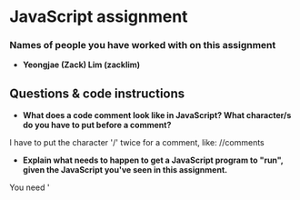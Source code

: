 # JavaScript assignment

### Names of people you have worked with on this assignment
* **Yeongjae (Zack) Lim (zacklim)**

## Questions & code instructions

* **What does a code comment look like in JavaScript? What character/s do you have to put before a comment?**

I have to put the character '/' twice for a comment, like: //comments

* **Explain what needs to happen to get a JavaScript program to "run", given the JavaScript you've seen in this assignment.**

You need '<script type="text/javascript">' before JavaScript programming.

* **What functions in JavaScript seem to be similar in function to the `print` function in Python? (There are two.) Why might you use one and not the other? Explain briefly.**

Two ways which are similar to the Python function 'print' are:
```js
alert();
console.log();
```
I would use the first one because it is the direct way to show what I want to print. 

* **What code would have to comment out to get rid of the pop-up box when you load the page? (Related to the last question.) Do that in the code file, and then, add code so that a text box will appear that contains the current date and time! *HINT:* Look through the rest of the code first...**

I would comment out 'alert()' function to get rid of the pop-up box.

* **How can you put your own name at the top where it currently says "A name"? Explain very briefly how to do so, and replace `A name` in the web page with your own name.**

I will change a code like below:
```js
document.querySelector('h1').innerHTML = "Zack";
```
* **What does the word `document` represent in this code? Explain briefly.**

The word 'document' represents the whole code in the current html file.

* **What is happening in line 12 ( 
		`document.querySelector('#items').innerHTML = document.getElementsByTagName('li').length`
)? Explain, briefly (<= 2 sentences).**

The line finds the number of elements with the tag name 'li' and give the number to the element with the id 'items'. In this page, since the the elements of 'li' is 9, and the element with the id 'items' is 'span' element, the text in the text box becomes 
`The number of list items for this page: 9`

* **What color would the background of this page be <u>if there were no JavaScript in this page</u>?**

The color of the background will become white which is the default color.

* **Why are there a couple of gray boxes on the screen with a different colored border? How could you edit this code to make them a different color? Explain briefly. Then edit the code to make those boxes some shade of blue, of your choosing.**

You can easily change the border color in CSS part like below:
```css
p{border: 3px solid #fe0000;}
```

* **Edit the code so that, if you highlight `McGill University` and copy it, you see the text `O Canada` near the bottom of the page. Briefly explain why you made the edits that you did -- how did you know/figure out what to do?**

I did adding another function below
```js
function copyFunction2(){
		document.querySelector('#cheer').innerHTML += "O Canada<br>"
}
```
and also change the 'li' element like:
```html
<li oncopy="copyFunction2()">McGill University</li>
```
I figured out how to do, watching the original function 'copyFunction2()'.

* **In the original code, when you click the button that says `Wow`, you see a text box! Wow. Explain briefly in your own words why the following code causes that to happen:**
```js
function handleClick(){
	alert("hello");
}
```
**and**

```js
<button onclick=handleClick() id="wow-button">Wow</button>
```
Because the function 'handleClick()' has already been defined to show the pop-up text box in the JavaScript part, and the button element in HTML has onclick parameter for the function which works when the button is clicked.


* **Knowing what you learned from the previous question, add code/markup to the `jsPracticeLab.html` file *so that* there is a button with the text `Spring Equinox 2019` on it somewhere on the page, and when that button is clicked, a text box containing the text `March 20, 2019` appears. (There's no function -- that I am aware of -- to automatically get this info, you've got to type it yourself.)**

I revised that by following code:
```js
function new_btn(){
		alert("March 20, 2019");
}
```
```html
<button onclick=new_btn() id="new-button" style="width: 500px; height: 80px; font-size: 25px; color: #fff; background: #282828; border-radius: 10px;">Spring Equinox 2019</button>
```


### The next few questions address the `jquerylib_submit_example.html` file.

* **Check out the file `jquerylib_submit_example.html`. This is an example of code that uses a package called `jQuery` (and this will need you to have an internet connection to run it properly, although the other file does not). Check out resources above for more on jQuery!**

* **When you enter input that isn't valid, you see an error that is red. Why is the error in red? Why is the response for valid inputs blue?**

If the input is valid, the text is displayed with the class name good which its color is blue, and otherwise it is shown with the class name error which its color is red.

* **What is this line `var regex = /^[a-zA-Z]+$/;` helping with? And if you googled something to figure that out, what did you google, and what, briefly, did you learn? (If you didn't need to google, you can leave that out, but explain briefly what that line is helping the program do, anyway.)**

Regex means a regular expression. It is used when you need to find some words, phrases, or sentences that match some conditions. For instance, a-z matches a character in the range "a" to "z".

* **What's different about the syntax of conditional statements in JavaScript, compared to Python?**

In a conditional statement, JavaScript uses parentheses ('{', '}') to separate the execution statements, whereas Python uses clone (':') and indent.

* **What do you think the `10000` refers to in the code `.fadeOut(10000)`?**

It means the duration of fade out. 1000 means a second, so 10000 means 10 seconds.

* **What do you think is going on with the following code at the beginning of the program? Note that the most important thing to do for answering this question is to be thoughtful and clear, not to be absolutely correct:**

```js
$(document).ready(function(){
    $("form").submit(function(event){
```
`$("form").submit(function(event){` is a function definition when the form is submitted with the element `<input type="submit" value="Submit">`. And `$(document).ready(function(){` is to make the rest codes in its parentheses works when the document is loaded entirely.

* **Add some code to the `jquerylib_submit_example.html` file so that, if the input is valid and is specifically the text `hello`, rather than the visible output being `Nice!` in blue, the visible output should be `Hello to you too!`, also in blue, just like `Nice!` is.**
	* *HINT:* You'll have to make some changes to the conditional statement, and possibly look up some JavaScript conditional syntax. You'll also need to look carefully at what generates visible output right now.

I did by changing the existing if conditional statement in JavaScript like:
```js
if(regex.test(currentValue) == false){
        $("#result").html('<p class="error">Not valid!</p>').show().fadeOut(10000);
        // Preventing form submission
        event.preventDefault();
} else {
        if (currentValue == 'hello'){
	        	$("#result").html('<p class="good">Hello to you too!</p>').show().fadeOut(10000);
        } else {
            		$("#result").html('<p class="good">Nice!</p>').show().fadeOut(10000);
        }
}
```